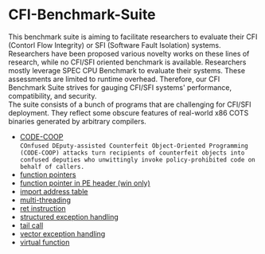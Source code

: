 # CFI-Benchmark-Suite
This benchmark suite is aiming to facilitate researchers to evaluate their CFI (Contorl Flow Integrity) or SFI (Software Fault Isolation) systems. Researchers have been proposed various novelty works on these lines of research, while no CFI/SFI oriented benchmark is available. Researchers mostly leverage SPEC CPU Benchmark to evaluate their systems. These assessments are limited to runtime overhead. Therefore, our CFI Benchmark Suite strives for gauging CFI/SFI systems' performance, compatibility, and security.\
The suite consists of a bunch of programs that are challenging for CFI/SFI deployment. They reflect some obscure features of real-world x86 COTS binaries generated by arbitrary compilers.
- [CODE-COOP](./codecoop.cpp)\
`COnfused DEputy-assisted Counterfeit Object-Oriented Programming (CODE-COOP) attacks turn recipients of counterfeit objects into confused deputies who unwittingly invoke policy-prohibited code on behalf of callers.`
- [function pointers](./fptr.cpp)
- [function pointer in PE header (win only)](./TLScallback.cpp)
- [import address table](./IATcall.cpp)
- [multi-threading](./multithreading.cpp)
- [ret instruction](./ret.cpp)
- [structured exception handling](./seh.cpp)
- [tail call](./tailcall.cpp)
- [vector exception handling](./veh.cpp)
- [virtual function](./vtablecall.cpp)
